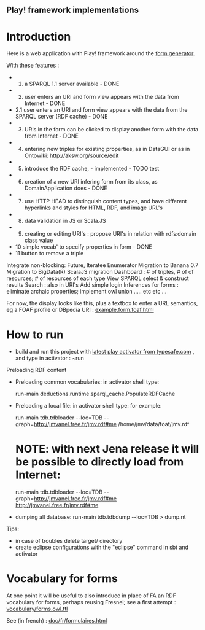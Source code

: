Play! framework implementations
---

# Introduction
Here is a web application with Play! framework around the [form generator](../forms/README.md).

With these features :

- 1. a SPARQL 1.1 server available - DONE
- 2. user enters an URI and form view appears with the data from Internet - DONE
- 2.1 user enters an URI and form view appears with the data from the SPARQL server (RDF cache) - DONE
- 3. URIs in the form can be clicked to display another form with the data from Internet - DONE
- 4. entering new triples for existing properties, as in DataGUI or as in Ontowiki: http://aksw.org/source/edit
- 5. introduce the RDF cache, - implemented - TODO test
- 6. creation of a new URI infering form from its class, as DomainApplication does - DONE
- 7. use HTTP HEAD to distinguish content types, and have different hyperlinks and styles for HTML, RDF, and image URL's
- 8. data validation in JS or Scala.JS
- 9. creating or editing URI's : propose URI's in relation with rdfs:domain class value
- 10 simple vocab' to specify properties in form - DONE
- 11 button to remove a triple

Integrate non-blocking: Future, Iteratee Enumerator
Migration to Banana 0.7 
Migration to BigData(R)
ScalaJS migration 
Dashboard : # of triples, # of of resources; # of resources of each type
View SPARQL select & construct results
Search : also in URI's
Add simple login 
Inferences for forms : eliminate archaic properties; implement owl union
..... etc etc ...

For now, the display looks like this, 
plus a textbox to enter a URL semantics, eg a FOAF profile or DBpedia URI : 
[example.form.foaf.html](http://htmlpreview.github.io/?https://github.com/jmvanel/semantic_forms/blob/master/scala/forms/example.form.foaf.html)

# How to run

- build and run this project with [latest play activator from typesafe.com](http://typesafe.com/platform/getstarted) , and type in activator : ~run

Preloading RDF content

- Preloading common vocabularies: in activator shell type:

	run-main deductions.runtime.sparql_cache.PopulateRDFCache
- Preloading a local file: in activator shell type: for example:

	run-main tdb.tdbloader --loc=TDB --graph=http://jmvanel.free.fr/jmv.rdf#me /home/jmv/data/foaf/jmv.rdf
	# NOTE: with next Jena release it will be possible to directly load from Internet:
	run-main tdb.tdbloader --loc=TDB --graph=http://jmvanel.free.fr/jmv.rdf#me http://jmvanel.free.fr/jmv.rdf#me 
- dumping all database:
	run-main tdb.tdbdump   --loc=TDB > dump.nt

Tips:

- in case of troubles delete target/ directory
- create eclipse configurations with the "eclipse" command in sbt and activator

# Vocabulary for forms
At one point it will be useful to also introduce in place of FA an RDF vocabulary for forms, perhaps reusing Fresnel;
see a first attempt :
[vocabulary/forms.owl.ttl](../../vocabulary/forms.owl.ttl)

See (in french) :
[doc/fr/formulaires.html](http://htmlpreview.github.io/?https://github.com/jmvanel/semantic_forms/blob/master/doc/fr/formulaires.html)

